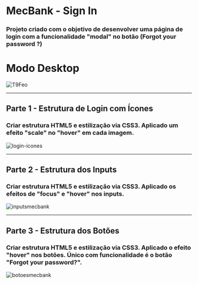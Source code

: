 # MecBank - Sign In

### Projeto criado com o objetivo de desenvolver uma página de login com a funcionalidade "modal" no botão (Forgot your password ?)

# Modo Desktop 

![T9Feo](https://user-images.githubusercontent.com/115199808/212562606-f7612810-934c-4acc-8c5d-4dd1ecf5da62.png)

<hr> 

## Parte 1 - Estrutura de Login com Ícones

### Criar estrutura HTML5 e estilização via CSS3. Aplicado um efeito "scale" no "hover" em cada imagem.

![login-icones](https://user-images.githubusercontent.com/115199808/212563705-712936d2-3317-47e6-be15-b6a56f5be4e3.gif)

<hr> 

## Parte 2 - Estrutura dos Inputs

### Criar estrutura HTML5 e estilização via CSS3. Aplicado os efeitos de "focus" e "hover" nos inputs. 

![inputsmecbank](https://user-images.githubusercontent.com/115199808/212563841-5d27a2a4-90af-4bd1-b55c-102b3ad67ea4.gif)

<hr>

## Parte 3 - Estrutura dos Botões

### Criar estrutura HTML5 e estilização via CSS3. Aplicado o efeito "hover" nos botões. Único com funcionalidade é o botão "Forgot your password?".

![botoesmecbank](https://user-images.githubusercontent.com/115199808/212566394-dad286f2-c697-4728-8e13-94759cb02eaf.gif)
